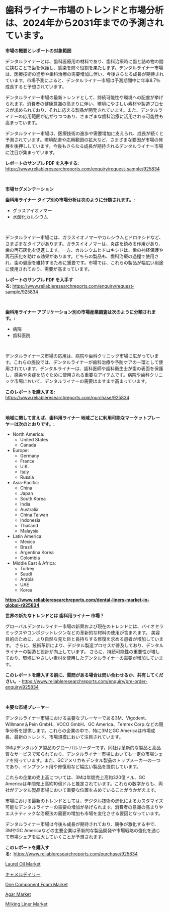 <p><h1>歯科ライナー市場のトレンドと市場分析は、2024年から2031年までの予測されています。</h1></p><p><strong>市場の概要とレポートの対象範囲</strong></p>
<p><p>デンタルライナーとは、歯科医療用の材料であり、歯科治療時に歯と詰め物の間に挟むことで歯を保護し、感染を防ぐ役割を果たします。デンタルライナー市場は、医療技術の進歩や歯科治療の需要増加に伴い、今後さらなる成長が期待されています。市場予測によると、デンタルライナー市場は予測期間中に年率8.7％成長すると予想されています。</p><p>デンタルライナー市場の最新トレンドとして、持続可能性や環境への配慮が挙げられます。消費者の健康意識の高まりに伴い、環境にやさしい素材や製造プロセスが求められており、それに応える製品が開発されています。また、デンタルライナーの応用範囲が広がりつつあり、さまざまな歯科治療に活用される可能性も高まっています。</p><p>デンタルライナー市場は、医療技術の進歩や需要増加に支えられ、成長が続くと予測されています。環境配慮や応用範囲の拡大など、さまざまな要因が市場の発展を後押ししています。今後もさらなる成長が期待されるデンタルライナー市場に注目が集まっています。</p></p>
<p><strong>レポートのサンプル PDF を入手する:</strong> <a href="https://www.reliableresearchreports.com/enquiry/request-sample/925834">https://www.reliableresearchreports.com/enquiry/request-sample/925834</a></p>
<p>&nbsp;</p>
<p><strong>市場セグメンテーション</strong></p>
<p><strong>歯科用ライナー タイプ別の市場分析は次のように分類されます。:</strong></p>
<p><ul><li>グラスアイオノマー</li><li>水酸化カルシウム</li></ul></p>
<p>&nbsp;</p>
<p><p>デンタルライナー市場には、ガラスイオノマーやカルシウムヒドロキシドなど、さまざまなタイプがあります。ガラスイオノマーは、炎症を鎮める作用があり、歯の再石灰化を促進します。一方、カルシウムヒドロキシドは、歯の神経保護や再石灰化を助ける効果があります。どちらの製品も、歯科治療の過程で使用され、歯の健康を維持するために重要です。市場では、これらの製品が幅広い用途に使用されており、需要が高まっています。</p></p>
<p><strong>レポートのサンプル PDF を入手する:</strong>&nbsp;<a href="https://www.reliableresearchreports.com/enquiry/request-sample/925834">https://www.reliableresearchreports.com/enquiry/request-sample/925834</a></p>
<p>&nbsp;</p>
<p><strong> 歯科用ライナー アプリケーション別の市場産業調査は次のように分類されます。:</strong></p>
<p><ul><li>病院</li><li>歯科医院</li></ul></p>
<p>&nbsp;</p>
<p><p>デンタルライナーズ市場の応用は、病院や歯科クリニック市場に広がっています。これらの施設では、デンタルライナーが歯科治療や予防ケアの一環として使用されています。デンタルライナーは、歯科医師や歯科衛生士が歯の表面を保護し、感染や炎症を防ぐために使用される重要なアイテムです。病院や歯科クリニック市場において、デンタルライナーの需要はますます高まっています。</p></p>
<p><strong>このレポートを購入する:</strong>&nbsp; <a href="https://www.reliableresearchreports.com/purchase/925834">https://www.reliableresearchreports.com/purchase/925834</a></p>
<p>&nbsp;</p>
<p><strong>地域に関して言えば、歯科用ライナー 地域ごとに利用可能なマーケットプレーヤーは次のとおりです。:</strong></p>
<p><ul>
    <li>
        North America:
        <ul>
            <li>United States</li>
            <li>Canada</li>
        </ul>
    </li>
    <li>
        Europe:
        <ul>
            <li>Germany</li>
            <li>France</li>
            <li>U.K.</li>
            <li>Italy</li>
            <li>Russia</li>
        </ul>
    </li>
    <li>
        Asia-Pacific:
        <ul>
            <li>China</li>
            <li>Japan</li>
            <li>South Korea</li>
            <li>India</li>
            <li>Australia</li>
            <li>China Taiwan</li>
            <li>Indonesia</li>
            <li>Thailand</li>
            <li>Malaysia</li>
        </ul>
    </li>
    <li>
        Latin America:
        <ul>
            <li>Mexico</li>
            <li>Brazil</li>
            <li>Argentina Korea</li>
            <li>Colombia</li>
        </ul>
    </li>
    <li>
        Middle East & Africa:
        <ul>
            <li>Turkey</li>
            <li>Saudi</li>
            <li>Arabia</li>
            <li>UAE</li>
            <li>Korea</li>
        </ul>
    </li>
    </ul></p>
<p><strong><a href="https://www.reliableresearchreports.com/dental-liners-market-in-global-r925834">https://www.reliableresearchreports.com/dental-liners-market-in-global-r925834</a></strong>&nbsp;</p>
<p><strong>世界の新たなトレンドとは 歯科用ライナー 市場？</strong></p>
<p><p>グローバルデンタルライナー市場の新興および現在のトレンドには、バイオセラミックスやコンポジットレジンなどの革新的な材料の使用が含まれます。 美容目的のために、より自然な見た目と長持ちする修復を求める患者が増加しています。 さらに、技術革新により、デジタル製造プロセスが普及しており、デンタルライナーの製造と設計が向上しています。 さらに、持続可能性の重要性が増しており、環境にやさしい素材を使用したデンタルライナーの需要が増加しています。</p></p>
<p><strong>このレポートを購入する前に、質問がある場合は問い合わせるか、共有してください。</strong>- <a href="https://www.reliableresearchreports.com/enquiry/pre-order-enquiry/925834">https://www.reliableresearchreports.com/enquiry/pre-order-enquiry/925834</a></p>
<p>&nbsp;</p>
<p><strong>主要な市場プレーヤー</strong></p>
<p><p>デンタルライナー市場における主要なプレーヤーである3M、Vigodent、Willmann＆Pein GmbH、VOCO GmbH、GC America、Temrex Corp.などの競争分析を提供します。これらの企業の中で、特に3MとGC Americaは市場成長、最新のトレンド、市場規模において注目されています。</p><p>3Mはデンタルケア製品のグローバルリーダーです。同社は革新的な製品と高品質なサービスで知られており、デンタルライナー市場においても一定の市場シェアを持っています。また、GCアメリカもデンタル製品のトップメーカーの一つであり、インプラント用や修復用など幅広い製品を提供しています。</p><p>これらの企業の売上高については、3Mは年間売上高約320億ドル、GC Americaは年間売上高約10億ドルと推定されています。これらの数字からも、両社がデンタル製品市場において重要な位置を占めていることがうかがえます。</p><p>市場における最新のトレンドとしては、デジタル技術の進化によるカスタマイズ可能なデンタルライナーの需要の増加が挙げられます。消費者の意識の高まりやエステティックな治療法の需要の増加も市場を変化させる要因となっています。</p><p>デンタルライナー市場は今後も成長が期待されており、競争が激化する中で、3MやGC Americaなどの主要企業は革新的な製品開発や市場戦略の強化を通じて市場シェアを拡大していくことが予想されます。</p></p>
<p><strong>このレポートを購入する:</strong>&nbsp;&nbsp;<a href="https://www.reliableresearchreports.com/purchase/925834">https://www.reliableresearchreports.com/purchase/925834</a></p>
<p><p><a href="https://issuu.com/reportprime-2/docs/laurel-oil-market-size-2030.pptx">Laurel Oil Market</a></p><p><a href="https://github.com/joaejkdzgyljvo6/Market-Research-Report-List-1/blob/main/469007322898.md">キャメルデイリー</a></p><p><a href="https://issuu.com/reportprime-2/docs/one-component-foam-market-size-2030.pptx">One Component Foam Market</a></p><p><a href="https://fearless-okapi-6c8.notion.site/Agar-Market-Comprehensive-Assessment-by-Type-Application-and-Geography-2b3477b3c59e4614afb9fece46e73d63">Agar Market</a></p><p><a href="https://view.publitas.com/reportprime-1/milking-liner-market-analysis-and-market-size-global-industry-overview-market-segmentation-and-forecast-2024-to-2031/">Milking Liner Market</a></p></p>